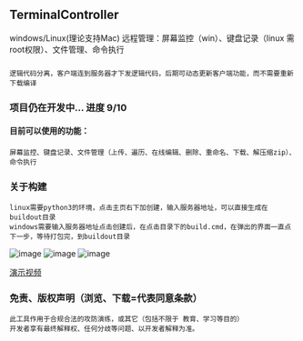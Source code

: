 ## TerminalController
windows/Linux(理论支持Mac) 远程管理：屏幕监控（win）、键盘记录（linux 需root权限）、文件管理、命令执行
### 
    逻辑代码分离，客户端连到服务器才下发逻辑代码，后期可动态更新客户端功能，而不需要重新下载编译
### 项目仍在开发中... 进度 9/10
#### 目前可以使用的功能：
    屏幕监控、键盘记录、文件管理（上传、遍历、在线编辑、删除、重命名、下载、解压缩zip）、命令执行

### 关于构建
    linux需要python3的环境，点击主页右下加创建，输入服务器地址，可以直接生成在buildout目录
    windows需要输入服务器地址点击创建后，在点击目录下的build.cmd，在弹出的界面一直点下一步，等待打包完，到buildout目录

![image](https://github.com/mycve/WinController/blob/main/1.png)
![image](https://github.com/mycve/WinController/blob/main/2.png)
![image](https://github.com/mycve/WinController/blob/main/3.png)


[演示视频](https://github.com/mycve/WinController/blob/main/demo.mp4?raw=true)

### 免责、版权声明（浏览、下载=代表同意条款）
    此工具作用于合规合法的攻防演练，或其它（包括不限于 教育、学习等目的）
    开发者享有最终解释权、任何分歧等问题、以开发者解释为准。
